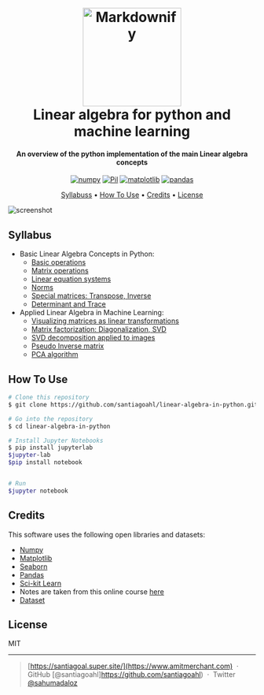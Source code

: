 
<h1 align="center">
  <br>
  <a href="https://santiagoal.super.site/"><img src="https://static.platzi.com/cdn-cgi/image/width=1024,quality=50,format=auto/media/achievements/bagde-algebra-lineal-machine-learning-dc3c7317-aaca-4320-b327-2986e965715f.png" alt="Markdownify" width="200"></a>
  <br>
  Linear algebra for python and machine learning
  <br>
</h1>

<h4 align="center">An overview of the python implementation of the main Linear algebra concepts</h4>

<p align="center">
  <a href='https://numpy.org/' target="_blank"><img alt='numpy' src='https://img.shields.io/badge/Numpy-100000?style=for-the-badge&logo=numpy&logoColor=0250BD&labelColor=8BBFEA&color=B1DCFF'/></a>
  <a href='https://pypi.org/project/Pillow/' target="_blank"><img alt='Pil' src='https://img.shields.io/badge/pillow-100000?style=for-the-badge&logo=Pil&logoColor=white&labelColor=000000&color=CDC6C6'/></a>
  <a href='https://matplotlib.org/' target="_blank"><img alt='matplotlib' src='https://img.shields.io/badge/matplotlib-100000?style=for-the-badge&logo=matplotlib&logoColor=white&labelColor=000000&color=FF761A'/></a>
  <a href='https://pandas.pydata.org/' target="_blank"><img alt='pandas' src='https://img.shields.io/badge/pandas-100000?style=for-the-badge&logo=pandas&logoColor=2D0090&labelColor=9D7BEA&color=D2C0FA'/></a>
  
</p>

<p align="center">
  <a href="#syllabus">Syllabuss</a> •
  <a href="#how-to-use">How To Use</a> •
  <a href="#credits">Credits</a> •
  <a href="#license">License</a>
</p>

![screenshot](https://github.com/santiagoahl/linear-algebra-in-python/blob/main/intro.gif)

## Syllabus

* Basic Linear Algebra Concepts in Python:
	- [Basic operations](https://github.com/santiagoahl/linear-algebra-in-python/blob/main/1_basic_operations.ipynb)
	- [Matrix operations](https://github.com/santiagoahl/linear-algebra-in-python/blob/main/2_matrix_operations.ipynb)
	- [Linear equation systems](https://github.com/santiagoahl/linear-algebra-in-python/blob/main/3_linear_equation_systems.ipynb)
	- [Norms](https://github.com/santiagoahl/linear-algebra-in-python/blob/main/4_norms.ipynb)
	- [Special matrices: Transpose, Inverse](https://github.com/santiagoahl/linear-algebra-in-python/blob/main/5_special_matrices.ipynb)
	- [Determinant and Trace](https://github.com/santiagoahl/linear-algebra-in-python/blob/main/6_determinant_and_trace.ipynb)
* Applied Linear Algebra in Machine Learning:
	- [Visualizing matrices as linear transformations](https://github.com/santiagoahl/linear-algebra-in-python/blob/main/7_linear_transformations.ipynb)
	- [Matrix factorization: Diagonalization, SVD](https://github.com/santiagoahl/linear-algebra-in-python/blob/main/8_matrix_factorization.ipynb)
	- [SVD decomposition applied to images](https://github.com/santiagoahl/linear-algebra-in-python/blob/main/9_SVD_for_images.ipynb)
	- [Pseudo Inverse matrix](https://github.com/santiagoahl/linear-algebra-in-python/blob/main/10_pseudo_inverse_matrix.ipynb)
	- [PCA algorithm](https://github.com/santiagoahl/linear-algebra-in-python/blob/main/11_PCA.ipynb)

## How To Use


```bash
# Clone this repository
$ git clone https://github.com/santiagoahl/linear-algebra-in-python.git

# Go into the repository
$ cd linear-algebra-in-python

# Install Jupyter Notebooks
$ pip install jupyterlab
$jupyter-lab
$pip install notebook


# Run
$jupyter notebook
```

## Credits

This software uses the following open libraries and datasets:

- [Numpy](http://electron.atom.io/)
- [Matplotlib](https://nodejs.org/)
- [Seaborn](https://github.com/chjj/marked)
- [Pandas](http://showdownjs.github.io/showdown/)
- [Sci-kit Learn](http://codemirror.net/)
- Notes are taken from this online course [here](https://platzi.com/cursos/algebra-ml/)
- [Dataset](https://scikit-learn.org/stable/modules/generated/sklearn.datasets.fetch_olivetti_faces.html)


## License

MIT

---

> [https://santiagoal.super.site/](https://www.amitmerchant.com) &nbsp;&middot;&nbsp;
> GitHub [@santiagoahl]https://github.com/santiagoahl) &nbsp;&middot;&nbsp;
> Twitter [@sahumadaloz](https://twitter.com/sahumadaloz)

